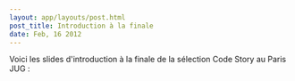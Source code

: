 ```yaml
---
layout: app/layouts/post.html
post_title: Introduction à la finale
date: Feb, 16 2012
---
```


Voici les slides d'introduction à la finale de la sélection Code Story au Paris JUG :

<script src="http://speakerdeck.com/embed/4f3ca7f8fd7df8001f00086b.js"></script>